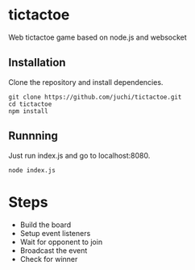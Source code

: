 tictactoe
=========

Web tictactoe game based on node.js and websocket

## Installation

Clone the repository and install dependencies.

```
git clone https://github.com/juchi/tictactoe.git
cd tictactoe
npm install
```

## Runnning

Just run index.js and go to localhost:8080.

```
node index.js
```
Steps
==============
- Build the board
- Setup event listeners
- Wait for opponent to join
- Broadcast the event
- Check for winner
